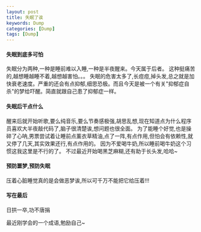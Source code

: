 ```yaml
---
layout: post
title: 失眠了诶
keywords: Dump
categories: [Dump]
tags: [Dump]
---
```


#### 失眠到底多可怕
失眠分为两种,一种是睡前难以入睡,一种是半夜醒来。今天属于后者。
这种挺痛苦的,越想睡越睡不着,越想越害怕。。。
失眠的危害太多了,长痘痘,掉头发,总之就是加快衰老速度。严重的还会有点抑郁,细思恐极。而且今天是被一个有关"抑郁症自杀"的梦给吓醒。简直就跟自己患了抑郁症一样。

#### 失眠后干点什么
醒来后就开始听歌,要么纯音乐,要么节奏感极强,胡思乱想,现在知道点为什么程序员喜欢大半夜敲代码了,脑子很清楚诶,想问题也很全面。
为了能睡个好觉,也是操碎了心呐,男票尝试着让睡前点薰衣草精油,点了一阵,有点作用,但怕会有依赖性,就又停了几天,其实效果还行,有点作用的。
因为不爱喝牛奶,所以睡前喝牛奶这个习惯这我这里是不行的了。
不过最近开始喝黑芝麻糊,还有助于长头发,哈哈~

#### 预防噩梦,预防失眠
压着心脏睡觉真的是会做恶梦诶,所以可千万不能把它给压着!!!

#### 写在最后
日拱一卒,功不唐捐

最近刚学会的一个成语,勉励自己~


